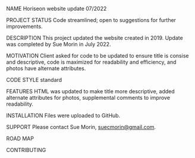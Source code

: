 NAME
Horiseon website update 07/2022

PROJECT STATUS
Code streamlined; open to suggestions for further improvements.

DESCRIPTION
This project updated the website created in 2019. Update was completed by Sue Morin in July 2022.

MOTIVATION
Client asked for code to be updated to ensure title is consise and descriptive, code is maximized for readability and efficiency, and photos have alternate attributes.

CODE STYLE
standard

FEATURES
HTML was updated to make title more descriptive, added alternate attributes for photos, supplemental comments to improve readability.

INSTALLATION
Files were uploaded to GitHub.

SUPPORT
Please contact Sue Morin, suecmorin@gmail.com.

ROAD MAP

CONTRIBUTING
